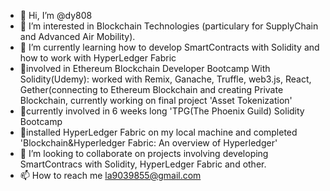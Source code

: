 - 👋 Hi, I’m @dy808
- 👀 I’m interested in Blockchain Technologies (particulary for SupplyChain and Advanced Air Mobility).
- 🌱 I’m currently learning how to develop SmartContracts with Solidity and how to work with HyperLedger Fabric
- 🌱involved in Ethereum Blockchain Developer Bootcamp With Solidity(Udemy): worked with Remix, Ganache, Truffle, web3.js, React, Gether(connecting to Ethereum      Blockchain and creating Private Blockchain, currently working on final project 'Asset Tokenization'
- 🌱currently involved in 6 weeks long 'TPG(The Phoenix Guild) Solidity Bootcamp
- 🌱installed HyperLedger Fabric on my local machine and completed 'Blockchain&Hyperledger Fabric: An overview of Hyperledger'               
- 💞️ I’m looking to collaborate on projects involving developing SmartContracs with Solidity, HyperLedger Fabric and other.
- 📫 How to reach me la9039855@gmail.com

<!---
dy808/dy808 is a ✨ special ✨ repository because its `README.md` (this file) appears on your GitHub profile.
You can click the Preview link to take a look at your changes.
--->
